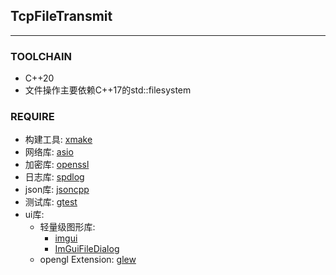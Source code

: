 ## TcpFileTransmit
---
### TOOLCHAIN
- C++20
- 文件操作主要依赖C++17的std::filesystem

### REQUIRE

- 构建工具: [xmake](https://github.com/xmake-io/xmake)
- 网络库: [asio](https://github.com/chriskohlhoff/asio)
- 加密库: [openssl](https://github.com/openssl/openssl)
- 日志库: [spdlog](https://github.com/gabime/spdlog)
- json库: [jsoncpp](https://github.com/open-source-parsers/jsoncpp)
- 测试库: [gtest](https://github.com/google/googletest)
- ui库: 
	- 轻量级图形库: 
		- [imgui](https://github.com/ocornut/imgui)
		- [ImGuiFileDialog](https://github.com/aiekick/ImGuiFileDialog)
	- opengl Extension: [glew](https://github.com/nigels-com/glew)
